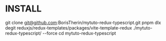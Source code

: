 # INSTALL

git clone git@github.com:BorisTherin/mytuto-redux-typescript.git
pnpm dlx degit reduxjs/redux-templates/packages/vite-template-redux ./mytuto-redux-typescript/ --force
cd mytuto-redux-typescript
